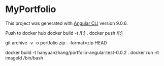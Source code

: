 # MyPortfolio

This project was generated with [Angular CLI](https://github.com/angular/angular-cli) version 9.0.6.

Push to docker hub
docker build -t <hub-user>/<repo-name>[:<tag>] .
docker push <hub-user>/<repo-name>[:<tag>]

git archive -v -o portfolio.zip --format=zip HEAD


docker build -t hanyuanzhang/portfolio-angular:test-0.0.2 .
docker run -it imageId /bin/bash
